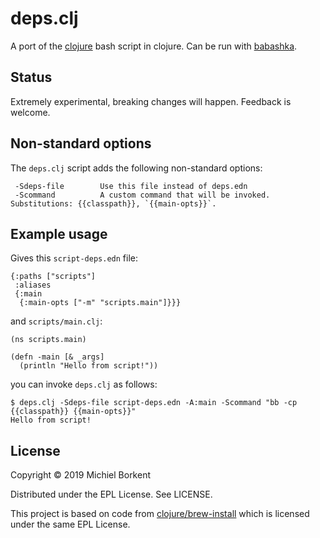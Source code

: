 # deps.clj

A port of the [clojure](https://github.com/clojure/brew-install/) bash script in
clojure. Can be run with [babashka](https://github.com/borkdude/babashka/).

## Status

Extremely experimental, breaking changes will happen. Feedback is welcome.

## Non-standard options

The `deps.clj` script adds the following non-standard options:

```
 -Sdeps-file        Use this file instead of deps.edn
 -Scommand          A custom command that will be invoked. Substitutions: {{classpath}}, `{{main-opts}}`.
```

## Example usage

Gives this `script-deps.edn` file:

```
{:paths ["scripts"]
 :aliases
 {:main
  {:main-opts ["-m" "scripts.main"]}}}
```

and `scripts/main.clj`:

```
(ns scripts.main)

(defn -main [& _args]
  (println "Hello from script!"))
```

you can invoke `deps.clj` as follows:

``` shell
$ deps.clj -Sdeps-file script-deps.edn -A:main -Scommand "bb -cp {{classpath}} {{main-opts}}"
Hello from script!
```

## License

Copyright © 2019 Michiel Borkent

Distributed under the EPL License. See LICENSE.

This project is based on code from
[clojure/brew-install](https://github.com/clojure/brew-install/) which is
licensed under the same EPL License.
